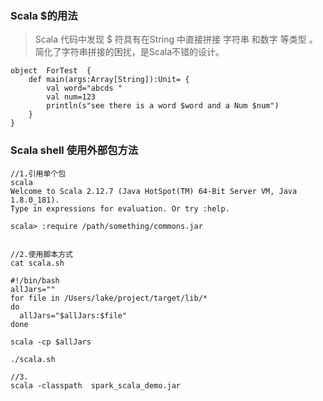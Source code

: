 ### Scala $的用法

> Scala 代码中发现 $ 符具有在String 中直接拼接 字符串 和数字 等类型 。简化了字符串拼接的困扰，是Scala不错的设计。

```
object  ForTest  {
	def main(args:Array[String]):Unit= {
		val word="abcds "
		val num=123
		println(s"see there is a word $word and a Num $num")
	}
}
```
 
### Scala shell 使用外部包方法
 
```
//1.引用单个包
scala
Welcome to Scala 2.12.7 (Java HotSpot(TM) 64-Bit Server VM, Java 1.8.0_181).
Type in expressions for evaluation. Or try :help.

scala> :require /path/something/commons.jar


//2.使用脚本方式
cat scala.sh

#!/bin/bash
allJars=""
for file in /Users/lake/project/target/lib/*
do
  allJars="$allJars:$file"
done

scala -cp $allJars

./scala.sh

//3.
scala -classpath  spark_scala_demo.jar 
```
